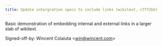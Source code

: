 ```yaml
---
title: Update intergration specs to include links (wikitext, c7ff2b5)
---
```


Basic demonstration of embedding internal and external links in a larger slab of wikitext.

Signed-off-by: Wincent Colaiuta &lt;win@wincent.com&gt;
